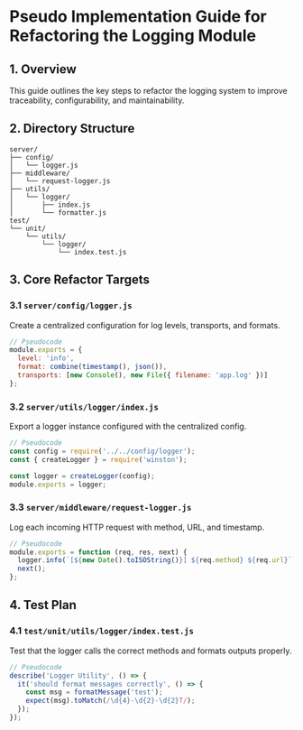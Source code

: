 # Pseudo Implementation Guide for Refactoring the Logging Module

## 1. Overview

This guide outlines the key steps to refactor the logging system to improve traceability, configurability, and maintainability.

## 2. Directory Structure

```
server/
├── config/
│   └── logger.js
├── middleware/
│   └── request-logger.js
├── utils/
│   └── logger/
│       ├── index.js
│       └── formatter.js
test/
└── unit/
    └── utils/
        └── logger/
            └── index.test.js
```

## 3. Core Refactor Targets

### 3.1 `server/config/logger.js`

Create a centralized configuration for log levels, transports, and formats.

```js
// Pseudocode
module.exports = {
  level: 'info',
  format: combine(timestamp(), json()),
  transports: [new Console(), new File({ filename: 'app.log' })]
};
```

### 3.2 `server/utils/logger/index.js`

Export a logger instance configured with the centralized config.

```js
// Pseudocode
const config = require('../../config/logger');
const { createLogger } = require('winston');

const logger = createLogger(config);
module.exports = logger;
```

### 3.3 `server/middleware/request-logger.js`

Log each incoming HTTP request with method, URL, and timestamp.

```js
// Pseudocode
module.exports = function (req, res, next) {
  logger.info(`[${new Date().toISOString()}] ${req.method} ${req.url}`);
  next();
};
```

## 4. Test Plan

### 4.1 `test/unit/utils/logger/index.test.js`

Test that the logger calls the correct methods and formats outputs properly.

```js
// Pseudocode
describe('Logger Utility', () => {
  it('should format messages correctly', () => {
    const msg = formatMessage('test');
    expect(msg).toMatch(/\d{4}-\d{2}-\d{2}T/);
  });
});
```
